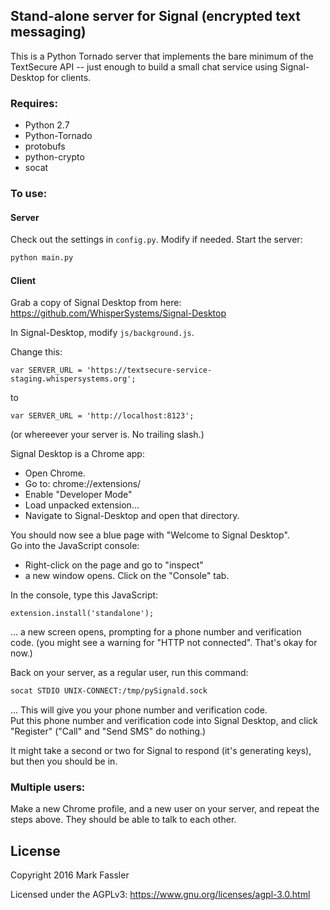 
## Stand-alone server for Signal (encrypted text messaging)

This is a Python Tornado server that implements the bare minimum of the TextSecure API --
just enough to build a small chat service using Signal-Desktop for clients.

### Requires:

 * Python 2.7
 * Python-Tornado
 * protobufs
 * python-crypto
 * socat

### To use:

#### Server

Check out the settings in `config.py`.  Modify if needed.  Start the server:
```sh
python main.py
```


#### Client

Grab a copy of Signal Desktop from here:  https://github.com/WhisperSystems/Signal-Desktop

In Signal-Desktop, modify `js/background.js`. 

Change this:
```
var SERVER_URL = 'https://textsecure-service-staging.whispersystems.org';
```
to
```
var SERVER_URL = 'http://localhost:8123';
```
(or whereever your server is.  No trailing slash.)

Signal Desktop is a Chrome app:
 * Open Chrome. 
 * Go to:  chrome://extensions/
 * Enable "Developer Mode"
 * Load unpacked extension...
 * Navigate to Signal-Desktop and open that directory.

You should now see a blue page with "Welcome to Signal Desktop".  
Go into the JavaScript console:
 * Right-click on the page and go to "inspect"
 * a new window opens.  Click on the "Console" tab.

In the console, type this JavaScript:
```
extension.install('standalone');
```

... a new screen opens, prompting for a phone number and verification code.
(you might see a warning for "HTTP not connected".  That's okay for now.)

Back on your server, as a regular user, run this command:
```sh
socat STDIO UNIX-CONNECT:/tmp/pySignald.sock
```

... This will give you your phone number and verification code.  
Put this phone number and verification code into Signal Desktop, and click "Register"
("Call" and "Send SMS" do nothing.)

It might take a second or two for Signal to respond (it's generating keys), but then you should
be in.

### Multiple users:

Make a new Chrome profile, and a new user on your server, and repeat the steps above.  They
should be able to talk to each other.


License
---------------------

Copyright 2016 Mark Fassler

Licensed under the AGPLv3: https://www.gnu.org/licenses/agpl-3.0.html

